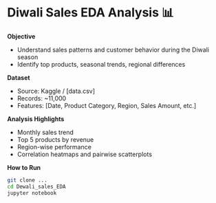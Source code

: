 # Diwali Sales EDA Analysis 📊

**Objective**  
- Understand sales patterns and customer behavior during the Diwali season  
- Identify top products, seasonal trends, regional differences  

**Dataset**  
- Source: Kaggle / [data.csv]  
- Records: ~11,000  
- Features: [Date, Product Category, Region, Sales Amount, etc.]

**Analysis Highlights**  
- Monthly sales trend  
- Top 5 products by revenue  
- Region-wise performance  
- Correlation heatmaps and pairwise scatterplots

**How to Run**  
```bash
git clone ...
cd Dewali_sales_EDA
jupyter notebook
